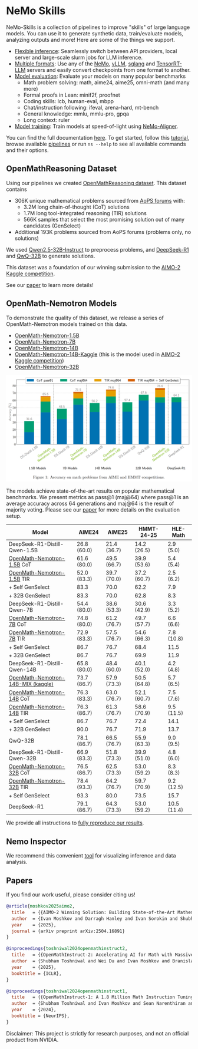 # NeMo Skills

NeMo-Skills is a collection of pipelines to improve "skills" of large language models. You can use it to generate synthetic data, train/evaluate models, analyzing outputs and more!
Here are some of the things we support.

- [Flexible inference](https://nvidia.github.io/NeMo-Skills/basics/inference): Seamlessly switch between API providers, local server and large-scale slurm jobs for LLM inference.
- [Multiple formats](https://nvidia.github.io/NeMo-Skills/pipelines/checkpoint-conversion): Use any of the [NeMo](https://github.com/NVIDIA/NeMo), [vLLM](https://github.com/vllm-project/vllm), [sglang](https://github.com/sgl-project/sglang)
  and [TensorRT-LLM](https://github.com/NVIDIA/TensorRT-LLM) servers and easily convert checkpoints from one format to another.
- [Model evaluation](https://nvidia.github.io/NeMo-Skills/pipelines/evaluation): Evaluate your models on many popular benchmarks
    - Math problem solving: math, aime24, aime25, omni-math (and many more)
    - Formal proofs in Lean: minif2f, proofnet
    - Coding skills: lcb, human-eval, mbpp
    - Chat/instruction following: ifeval, arena-hard, mt-bench
    - General knowledge: mmlu, mmlu-pro, gpqa
    - Long context: ruler
- [Model training](https://nvidia.github.io/NeMo-Skills/pipelines/training): Train models at speed-of-light using [NeMo-Aligner](https://github.com/NVIDIA/NeMo-Aligner/).

You can find the full documentation [here](https://nvidia.github.io/NeMo-Skills/).
To get started, follow this [tutorial](https://nvidia.github.io/NeMo-Skills/basics),
browse available [pipelines](https://nvidia.github.io/NeMo-Skills/pipelines) or run `ns --help` to see all available
commands and their options.

## OpenMathReasoning Dataset

Using our pipelines we created [OpenMathReasoning dataset](https://huggingface.co/datasets/nvidia/OpenMathReasoning).
This dataset contains

* 306K unique mathematical problems sourced from [AoPS forums](https://artofproblemsolving.com/community) with:
    * 3.2M long chain-of-thought (CoT) solutions
    * 1.7M long tool-integrated reasoning (TIR) solutions
    * 566K samples that select the most promising solution out of many candidates (GenSelect)
* Additional 193K problems sourced from AoPS forums (problems only, no solutions)

We used [Qwen2.5-32B-Instruct](https://huggingface.co/Qwen/Qwen2.5-32B-Instruct) to preprocess problems, and
[DeepSeek-R1](https://huggingface.co/deepseek-ai/DeepSeek-R1) and [QwQ-32B](https://huggingface.co/Qwen/QwQ-32B) to generate solutions.

This dataset was a foundation of our winning submission to the
[AIMO-2 Kaggle competition](https://www.kaggle.com/competitions/ai-mathematical-olympiad-progress-prize-2/leaderboard).

See our [paper](https://arxiv.org/abs/2504.16891) to learn more details!

## OpenMath-Nemotron Models

To demonstrate the quality of this dataset, we release a series of OpenMath-Nemotron models trained on this data.

* [OpenMath-Nemotron-1.5B](https://huggingface.co/nvidia/OpenMath-Nemotron-1.5B)
* [OpenMath-Nemotron-7B](https://huggingface.co/nvidia/OpenMath-Nemotron-7B)
* [OpenMath-Nemotron-14B](https://huggingface.co/nvidia/OpenMath-Nemotron-14B)
* [OpenMath-Nemotron-14B-Kaggle](https://huggingface.co/nvidia/OpenMath-Nemotron-14B-Kaggle) (this is the model used in [AIMO-2 Kaggle competition](https://www.kaggle.com/competitions/ai-mathematical-olympiad-progress-prize-2/leaderboard))
* [OpenMath-Nemotron-32B](https://huggingface.co/nvidia/OpenMath-Nemotron-32B)

![Evaluation Results](./docs/openmath-results.png)

The models achieve state-of-the-art results on popular mathematical benchmarks. We present metrics as pass@1 (maj@64) where pass@1
is an average accuracy across 64 generations and maj@64 is the result of majority voting.
Please see our [paper](https://arxiv.org/abs/2504.16891) for more details on the evaluation setup.

| Model                                                                                            | AIME24      | AIME25      | HMMT-24-25  | HLE-Math    |
| ------------------------------------------------------------------------------------------------ | ----------- | ----------- | ----------- | ----------- |
| DeepSeek-R1-Distill-Qwen-1.5B                                                                    | 26.8 (60.0) | 21.4 (36.7) | 14.2 (26.5) | 2.9 (5.0)   |
| [OpenMath-Nemotron-1.5B](https://huggingface.co/nvidia/OpenMath-Nemotron-1.5B) CoT               | 61.6 (80.0) | 49.5 (66.7) | 39.9 (53.6) | 5.4 (5.4)   |
| [OpenMath-Nemotron-1.5B](https://huggingface.co/nvidia/OpenMath-Nemotron-1.5B) TIR               | 52.0 (83.3) | 39.7 (70.0) | 37.2 (60.7) | 2.5 (6.2)   |
| + Self GenSelect                                                                                 | 83.3        | 70.0        | 62.2        | 7.9         |
| + 32B GenSelect                                                                                  | 83.3        | 70.0        | 62.8        | 8.3         |
| DeepSeek-R1-Distill-Qwen-7B                                                                      | 54.4 (80.0) | 38.6 (53.3) | 30.6 (42.9) | 3.3 (5.2)   |
| [OpenMath-Nemotron-7B](https://huggingface.co/nvidia/OpenMath-Nemotron-7B) CoT                   | 74.8 (80.0) | 61.2 (76.7) | 49.7 (57.7) | 6.6 (6.6)   |
| [OpenMath-Nemotron-7B](https://huggingface.co/nvidia/OpenMath-Nemotron-7B) TIR                   | 72.9 (83.3) | 57.5 (76.7) | 54.6 (66.3) | 7.8 (10.8)  |
| + Self GenSelect                                                                                 | 86.7        | 76.7        | 68.4        | 11.5        |
| + 32B GenSelect                                                                                  | 86.7        | 76.7        | 69.9        | 11.9        |
| DeepSeek-R1-Distill-Qwen-14B                                                                     | 65.8 (80.0) | 48.4 (60.0) | 40.1 (52.0) | 4.2 (4.8)   |
| [OpenMath-Nemotron-14B-MIX (kaggle)](https://huggingface.co/nvidia/OpenMath-Nemotron-14B-Kaggle) | 73.7 (86.7) | 57.9 (73.3) | 50.5 (64.8) | 5.7 (6.5)   |
| [OpenMath-Nemotron-14B](https://huggingface.co/nvidia/OpenMath-Nemotron-14B) CoT                 | 76.3 (83.3) | 63.0 (76.7) | 52.1 (60.7) | 7.5 (7.6)   |
| [OpenMath-Nemotron-14B](https://huggingface.co/nvidia/OpenMath-Nemotron-14B) TIR                 | 76.3 (86.7) | 61.3 (76.7) | 58.6 (70.9) | 9.5 (11.5)  |
| + Self GenSelect                                                                                 | 86.7        | 76.7        | 72.4        | 14.1        |
| + 32B GenSelect                                                                                  | 90.0        | 76.7        | 71.9        | 13.7        |
| QwQ-32B                                                                                          | 78.1 (86.7) | 66.5 (76.7) | 55.9 (63.3) | 9.0 (9.5)   |
| DeepSeek-R1-Distill-Qwen-32B                                                                     | 66.9 (83.3) | 51.8 (73.3) | 39.9 (51.0) | 4.8 (6.0)   |
| [OpenMath-Nemotron-32B](https://huggingface.co/nvidia/OpenMath-Nemotron-32B) CoT                 | 76.5 (86.7) | 62.5 (73.3) | 53.0 (59.2) | 8.3 (8.3)   |
| [OpenMath-Nemotron-32B](https://huggingface.co/nvidia/OpenMath-Nemotron-32B) TIR                 | 78.4 (93.3) | 64.2 (76.7) | 59.7 (70.9) | 9.2 (12.5)  |
| + Self GenSelect                                                                                 | 93.3        | 80.0        | 73.5        | 15.7        |
| DeepSeek-R1                                                                                      | 79.1 (86.7) | 64.3 (73.3) | 53.0 (59.2) | 10.5 (11.4) |

We provide all instructions to [fully reproduce our results](https://nvidia.github.io/NeMo-Skills/openmathreasoning1).

## Nemo Inspector

We recommend this convenient [tool](https://github.com/NVIDIA/NeMo-Inspector) for visualizing inference and data analysis.

## Papers

If you find our work useful, please consider citing us!

```bibtex
@article{moshkov2025aimo2,
  title   = {{AIMO-2 Winning Solution: Building State-of-the-Art Mathematical Reasoning Models with OpenMathReasoning dataset}},
  author  = {Ivan Moshkov and Darragh Hanley and Ivan Sorokin and Shubham Toshniwal and Christof Henkel and Benedikt Schifferer and Wei Du and Igor Gitman},
  year    = {2025},
  journal = {arXiv preprint arXiv:2504.16891}
}
```

```bibtex
@inproceedings{toshniwal2024openmathinstruct2,
  title   = {{OpenMathInstruct-2: Accelerating AI for Math with Massive Open-Source Instruction Data}},
  author  = {Shubham Toshniwal and Wei Du and Ivan Moshkov and Branislav Kisacanin and Alexan Ayrapetyan and Igor Gitman},
  year    = {2025},
  booktitle = {ICLR},
}
```

```bibtex
@inproceedings{toshniwal2024openmathinstruct1,
  title   = {{OpenMathInstruct-1: A 1.8 Million Math Instruction Tuning Dataset}},
  author  = {Shubham Toshniwal and Ivan Moshkov and Sean Narenthiran and Daria Gitman and Fei Jia and Igor Gitman},
  year    = {2024},
  booktitle = {NeurIPS},
}
```

Disclaimer: This project is strictly for research purposes, and not an official product from NVIDIA.
